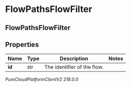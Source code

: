 # FlowPathsFlowFilter

## FlowPathsFlowFilter

## Properties

|Name | Type | Description | Notes|
|------------ | ------------- | ------------- | -------------|
| **id** | str | The identifier of the flow. | |



_PureCloudPlatformClientV2 218.0.0_
